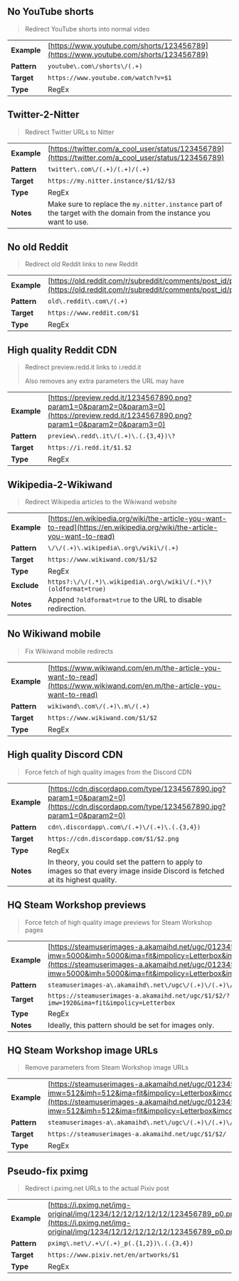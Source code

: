 ## No YouTube shorts
> Redirect YouTube shorts into normal video

|||
|-|-
|__Example__|[https://www.youtube.com/shorts/123456789](https://www.youtube.com/shorts/123456789)
|__Pattern__|`youtube\.com\/shorts\/(.+)`
|__Target__|`https://www.youtube.com/watch?v=$1`
|__Type__|RegEx

## Twitter-2-Nitter
> Redirect Twitter URLs to Nitter

|||
|-|-
|__Example__|[https://twitter.com/a_cool_user/status/123456789](https://twitter.com/a_cool_user/status/123456789)
|__Pattern__|`twitter\.com\/(.+)/(.+)/(.+)`
|__Target__|`https://my.nitter.instance/$1/$2/$3`
|__Type__|RegEx
|__Notes__|Make sure to replace the `my.nitter.instance` part of the target with the domain from the instance you want to use.

## No old Reddit
> Redirect old Reddit links to new Reddit

|||
|-|-
|__Example__|[https://old.reddit.com/r/subreddit/comments/post_id/post_title/](https://old.reddit.com/r/subreddit/comments/post_id/post_title/)
|__Pattern__|`old\.reddit\.com\/(.+)`
|__Target__|`https://www.reddit.com/$1`
|__Type__|RegEx

## High quality Reddit CDN
> Redirect preview.redd.it links to i.redd.it
>
> Also removes any extra parameters the URL may have

|||
|-|-
|__Example__|[https://preview.redd.it/1234567890.png?param1=0&param2=0&param3=0](https://preview.redd.it/1234567890.png?param1=0&param2=0&param3=0)
|__Pattern__|`preview\.redd\.it\/(.+)\.(.{3,4})\?`
|__Target__|`https://i.redd.it/$1.$2`
|__Type__|RegEx

## Wikipedia-2-Wikiwand
> Redirect Wikipedia articles to the Wikiwand website

|||
|-|-
|__Example__|[https://en.wikipedia.org/wiki/the-article-you-want-to-read](https://en.wikipedia.org/wiki/the-article-you-want-to-read)
|__Pattern__|`\/\/(.+)\.wikipedia\.org\/wiki\/(.+)`
|__Target__|`https://www.wikiwand.com/$1/$2`
|__Type__|RegEx
|__Exclude__|`https?:\/\/(.*)\.wikipedia\.org\/wiki\/(.*)\?(oldformat=true)`
|__Notes__|Append `?oldformat=true` to the URL to disable redirection.

## No Wikiwand mobile
> Fix Wikiwand mobile redirects

|||
|-|-
|__Example__|[https://www.wikiwand.com/en.m/the-article-you-want-to-read](https://www.wikiwand.com/en.m/the-article-you-want-to-read)
|__Pattern__|`wikiwand\.com\/(.+)\.m\/(.+)`
|__Target__|`https://www.wikiwand.com/$1/$2`
|__Type__|RegEx

## High quality Discord CDN
> Force fetch of high quality images from the Discord CDN 

|||
|-|-
|__Example__|[https://cdn.discordapp.com/type/1234567890.jpg?param1=0&param2=0](https://cdn.discordapp.com/type/1234567890.jpg?param1=0&param2=0)
|__Pattern__|`cdn\.discordapp\.com\/(.+)\/(.+)\.(.{3,4})`
|__Target__|`https://cdn.discordapp.com/$1/$2.png`
|__Type__|RegEx
|__Notes__|In theory, you could set the pattern to apply to images so that every image inside Discord is fetched at its highest quality.

## HQ Steam Workshop previews
> Force fetch of high quality image previews for Steam Workshop pages

|||
|-|-
|__Example__|[https://steamuserimages-a.akamaihd.net/ugc/0123456789/0123456789/?imw=5000&imh=5000&ima=fit&impolicy=Letterbox&imcolor=#000000&letterbox=true](https://steamuserimages-a.akamaihd.net/ugc/0123456789/0123456789/?imw=5000&imh=5000&ima=fit&impolicy=Letterbox&imcolor=#000000&letterbox=true)
|__Pattern__|`steamuserimages-a\.akamaihd\.net\/ugc\/(.+)\/(.+)\/`
|__Target__|`https://steamuserimages-a.akamaihd.net/ugc/$1/$2/?imw=1920&ima=fit&impolicy=Letterbox`
|__Type__|RegEx
|__Notes__|Ideally, this pattern should be set for images only.

## HQ Steam Workshop image URLs
> Remove parameters from Steam Workshop image URLs

|||
|-|-
|__Example__|[https://steamuserimages-a.akamaihd.net/ugc/0123456789/0123456789/?imw=512&imh=512&ima=fit&impolicy=Letterbox&imcolor=#000000&letterbox=true](https://steamuserimages-a.akamaihd.net/ugc/0123456789/0123456789/?imw=512&imh=512&ima=fit&impolicy=Letterbox&imcolor=#000000&letterbox=true)
|__Pattern__|`steamuserimages-a\.akamaihd\.net\/ugc\/(.+)\/(.+)\/`
|__Target__|`https://steamuserimages-a.akamaihd.net/ugc/$1/$2/`
|__Type__|RegEx

## Pseudo-fix pximg
> Redirect i.pximg.net URLs to the actual Pixiv post

|||
|-|-
|__Example__|[https://i.pximg.net/img-original/img/1234/12/12/12/12/12/123456789_p0.png](https://i.pximg.net/img-original/img/1234/12/12/12/12/12/123456789_p0.png)
|__Pattern__|`pximg\.net\/.+\/(.+)_p(.{1,2})\.(.{3,4})`
|__Target__|`https://www.pixiv.net/en/artworks/$1`
|__Type__|RegEx
